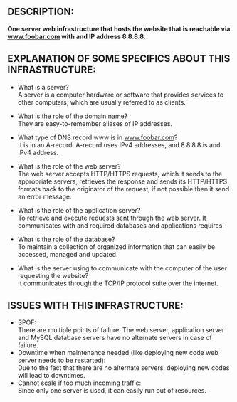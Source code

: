 ## DESCRIPTION:

**One server web infrastructure that hosts the website that is reachable via www.foobar.com with and IP address 8.8.8.8.**

## EXPLANATION OF SOME SPECIFICS ABOUT THIS INFRASTRUCTURE:

+ What is a server?
<br/>A server is a computer hardware or software that provides services to other computers, which are usually referred to as clients.

+ What is the role of the domain name?
<br/>They are easy-to-remember aliases of IP addresses.

+ What type of DNS record www is in www.foobar.com?
<br/>It is in an A-record. A-record uses IPv4 addresses, and 8.8.8.8 is and IPv4 address.

+ What is the role of the web server?
<br/>The web server accepts HTTP/HTTPS requests, which it sends to the appropriate servers, retrieves the response and sends its HTTP/HTTPS formats back to the originator of the request, if not possible then it send an error message.

+ What is the role of the application server?
<br/>To retrieve and execute requests sent through the web server. It communicates with and required databases and applications requires.

+ What is the role of the database?
<br/>To maintain a collection of organized information that can easily be accessed, managed and updated.

+ What is the server using to communicate with the computer of the user requesting the website?
<br/>It communicates through the TCP/IP protocol suite over the internet.

## ISSUES WITH THIS INFRASTRUCTURE:

+ SPOF:
<br/>There are multiple points of failure. The web server, application server and MySQL database servers have no alternate servers in case of failure.
+ Downtime when maintenance needed (like deploying new code web server needs to be restarted):
<br/>Due to the fact that there are no alternate servers, deploying new codes will lead to downtimes.
+ Cannot scale if too much incoming traffic:
<br/>Since only one server is used, it can easily run out of resources.
